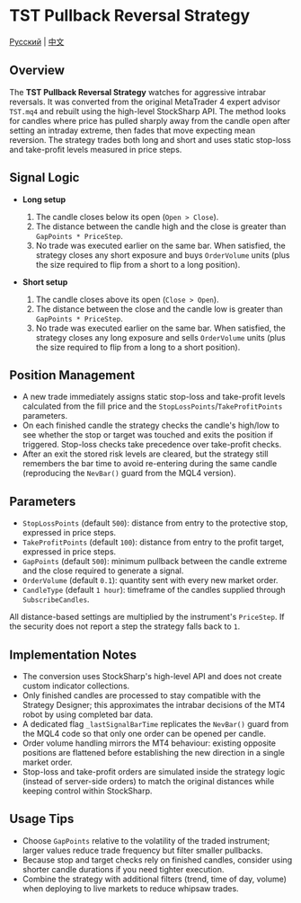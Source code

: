 # TST Pullback Reversal Strategy
[Русский](README_ru.md) | [中文](README_cn.md)

## Overview
The **TST Pullback Reversal Strategy** watches for aggressive intrabar reversals. It was converted from the original MetaTrader 4 expert advisor `TST.mq4` and rebuilt using the high-level StockSharp API. The method looks for candles where price has pulled sharply away from the candle open after setting an intraday extreme, then fades that move expecting mean reversion. The strategy trades both long and short and uses static stop-loss and take-profit levels measured in price steps.

## Signal Logic
- **Long setup**
  1. The candle closes below its open (`Open > Close`).
  2. The distance between the candle high and the close is greater than `GapPoints * PriceStep`.
  3. No trade was executed earlier on the same bar.
  When satisfied, the strategy closes any short exposure and buys `OrderVolume` units (plus the size required to flip from a short to a long position).

- **Short setup**
  1. The candle closes above its open (`Close > Open`).
  2. The distance between the close and the candle low is greater than `GapPoints * PriceStep`.
  3. No trade was executed earlier on the same bar.
  When satisfied, the strategy closes any long exposure and sells `OrderVolume` units (plus the size required to flip from a long to a short position).

## Position Management
- A new trade immediately assigns static stop-loss and take-profit levels calculated from the fill price and the `StopLossPoints`/`TakeProfitPoints` parameters.
- On each finished candle the strategy checks the candle's high/low to see whether the stop or target was touched and exits the position if triggered. Stop-loss checks take precedence over take-profit checks.
- After an exit the stored risk levels are cleared, but the strategy still remembers the bar time to avoid re-entering during the same candle (reproducing the `NevBar()` guard from the MQL4 version).

## Parameters
- `StopLossPoints` (default `500`): distance from entry to the protective stop, expressed in price steps.
- `TakeProfitPoints` (default `100`): distance from entry to the profit target, expressed in price steps.
- `GapPoints` (default `500`): minimum pullback between the candle extreme and the close required to generate a signal.
- `OrderVolume` (default `0.1`): quantity sent with every new market order.
- `CandleType` (default `1 hour`): timeframe of the candles supplied through `SubscribeCandles`.

All distance-based settings are multiplied by the instrument's `PriceStep`. If the security does not report a step the strategy falls back to `1`.

## Implementation Notes
- The conversion uses StockSharp's high-level API and does not create custom indicator collections.
- Only finished candles are processed to stay compatible with the Strategy Designer; this approximates the intrabar decisions of the MT4 robot by using completed bar data.
- A dedicated flag `_lastSignalBarTime` replicates the `NevBar()` guard from the MQL4 code so that only one order can be opened per candle.
- Order volume handling mirrors the MT4 behaviour: existing opposite positions are flattened before establishing the new direction in a single market order.
- Stop-loss and take-profit orders are simulated inside the strategy logic (instead of server-side orders) to match the original distances while keeping control within StockSharp.

## Usage Tips
- Choose `GapPoints` relative to the volatility of the traded instrument; larger values reduce trade frequency but filter smaller pullbacks.
- Because stop and target checks rely on finished candles, consider using shorter candle durations if you need tighter execution.
- Combine the strategy with additional filters (trend, time of day, volume) when deploying to live markets to reduce whipsaw trades.
